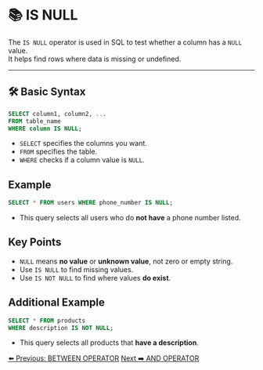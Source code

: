 <!-- markdownlint-disable MD033 -->
<!-- markdownlint-disable MD004 -->

# 📚 IS NULL

The `IS NULL` operator is used in SQL to test whether a column has a `NULL` value.  
It helps find rows where data is missing or undefined.

---

## 🛠️ Basic Syntax

```sql
SELECT column1, column2, ...
FROM table_name
WHERE column IS NULL;
```

- `SELECT` specifies the columns you want.
- `FROM` specifies the table.
- `WHERE` checks if a column value is `NULL`.

## Example

```sql
SELECT * FROM users WHERE phone_number IS NULL;
```

- This query selects all users who do **not have** a phone number listed.

## Key Points

- `NULL` means **no value** or **unknown value**, not zero or empty string.
- Use `IS NULL` to find missing values.
- Use `IS NOT NULL` to find where values **do exist**.

## Additional Example

```sql
SELECT * FROM products
WHERE description IS NOT NULL;
```

- This query selects all products that **have a description**.

[⬅️ Previous: BETWEEN OPERATOR](betweenoperator.md)   [Next ➡️ AND OPERATOR](andoperator.md)
